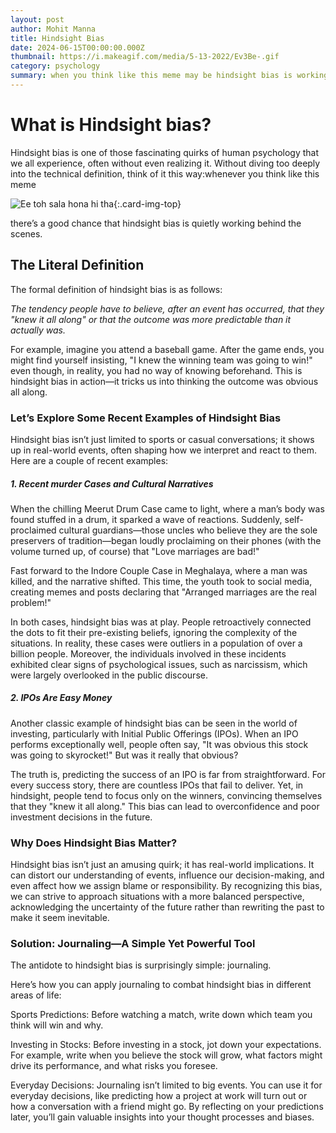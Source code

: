```yaml
---
layout: post
author: Mohit Manna
title: Hindsight Bias
date: 2024-06-15T00:00:00.000Z
thumbnail: https://i.makeagif.com/media/5-13-2022/Ev3Be-.gif
category: psychology
summary: when you think like this meme may be hindsight bias is working BTS, distorting our perception of predictability. Journaling is a simple yet effective tool to combat this bias
---
```

# What is Hindsight bias?

Hindsight bias is one of those fascinating quirks of human psychology that we all experience, often without even realizing it. Without diving too deeply into the technical definition, think of it this way:whenever you think like this meme

![Ee toh sala hona hi tha](https://i.makeagif.com/media/5-13-2022/Ev3Be-.gif){:.card-img-top}

there’s a good chance that hindsight bias is quietly working behind the scenes.

## The Literal Definition

The formal definition of hindsight bias is as follows:

_The tendency people have to believe, after an event has occurred, that they "knew it all along" or that the outcome was more predictable than it actually was._

For example, imagine you attend a baseball game. After the game ends, you might find yourself insisting, "I knew the winning team was going to win!" even though, in reality, you had no way of knowing beforehand. This is hindsight bias in action—it tricks us into thinking the outcome was obvious all along.

### Let’s Explore Some Recent Examples of Hindsight Bias

Hindsight bias isn’t just limited to sports or casual conversations; it shows up in real-world events, often shaping how we interpret and react to them. Here are a couple of recent examples:

##### 1. Recent murder Cases and Cultural Narratives

When the chilling Meerut Drum Case came to light, where a man’s body was found stuffed in a drum, it sparked a wave of reactions. Suddenly, self-proclaimed cultural guardians—those uncles who believe they are the sole preservers of tradition—began loudly proclaiming on their phones (with the volume turned up, of course) that "Love marriages are bad!"

Fast forward to the Indore Couple Case in Meghalaya, where a man was killed, and the narrative shifted. This time, the youth took to social media, creating memes and posts declaring that "Arranged marriages are the real problem!"

In both cases, hindsight bias was at play. People retroactively connected the dots to fit their pre-existing beliefs, ignoring the complexity of the situations. In reality, these cases were outliers in a population of over a billion people. Moreover, the individuals involved in these incidents exhibited clear signs of psychological issues, such as narcissism, which were largely overlooked in the public discourse.

##### 2. IPOs Are Easy Money

Another classic example of hindsight bias can be seen in the world of investing, particularly with Initial Public Offerings (IPOs). When an IPO performs exceptionally well, people often say, "It was obvious this stock was going to skyrocket!" But was it really that obvious?

The truth is, predicting the success of an IPO is far from straightforward. For every success story, there are countless IPOs that fail to deliver. Yet, in hindsight, people tend to focus only on the winners, convincing themselves that they "knew it all along." This bias can lead to overconfidence and poor investment decisions in the future.

### Why Does Hindsight Bias Matter?

Hindsight bias isn’t just an amusing quirk; it has real-world implications. It can distort our understanding of events, influence our decision-making, and even affect how we assign blame or responsibility. By recognizing this bias, we can strive to approach situations with a more balanced perspective, acknowledging the uncertainty of the future rather than rewriting the past to make it seem inevitable.


### Solution: Journaling—A Simple Yet Powerful Tool

The antidote to hindsight bias is surprisingly simple: journaling. 

Here’s how you can apply journaling to combat hindsight bias in different areas of life:

Sports Predictions: Before watching a match, write down which team you think will win and why.

Investing in Stocks: Before investing in a stock, jot down your expectations. For example, write when you believe the stock will grow, what factors might drive its performance, and what risks you foresee.

Everyday Decisions: Journaling isn’t limited to big events. You can use it for everyday decisions, like predicting how a project at work will turn out or how a conversation with a friend might go. By reflecting on your predictions later, you’ll gain valuable insights into your thought processes and biases.

